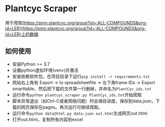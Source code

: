 # Plantcyc Scraper
用于爬取[https://pmn.plantcyc.org/group?id=:ALL-COMPOUNDS&org-id=LER](https://pmn.plantcyc.org/group?id=:ALL-COMPOUNDS&org-id=LER)上的数据

## 如何使用
* 安装Python >= 3.7
* 设置python虚拟环境(venv)并激活
* 安装依赖软件包，在项目目录下运行`pip install -r requirements.txt`
* 网站右上角有 Export -> to spreadsheetfile -> 左下角frame IDs -> Export smarttable，然后把下载的文件第一行删掉，并命名为`PlantCyc_ids.txt`
* 运行命令`python plantcyc_scraper.py PlantCyc_ids.txt`开始爬取
* 脚本异常退出（如Ctrl-C或者网络问题）时会保存进度，保存到data.json，下载的网页保存在pages。再次运行可继续爬取。
* 运行命令`python data2html.py data.json out.html`生成网页out.html
* 打开out.html，复制所有内容到excel
